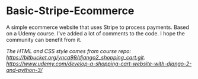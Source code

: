 # Basic-Stripe-Ecommerce

A simple ecommerce website that uses Stripe to process payments. Based on a Udemy course.
I've added a lot of comments to the code. I hope the community can benefit from it.

*The HTML and CSS style comes from course repo: https://bitbucket.org/ynca99/django2_shopping_cart.git.
https://www.udemy.com/develop-a-shopping-cart-website-with-django-2-and-python-3/*
